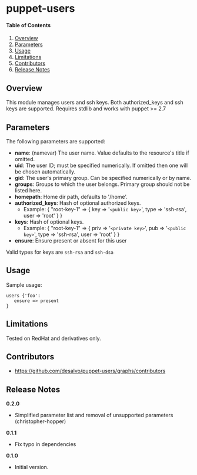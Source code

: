 # puppet-users

#### Table of Contents

1. [Overview](#overview)
2. [Parameters](#parameters)
3. [Usage](#usage)
4. [Limitations](#limitations)
5. [Contributors](#contributors)
6. [Release Notes](#releasenotes)

## Overview

This module manages users and ssh keys. Both authorized_keys and ssh keys are supported.
Requires stdlib and works with puppet >= 2.7

## Parameters

The following parameters are supported:

* **name**: (namevar) The user name. Value defaults to the resource's title if omitted.
* **uid**: The user ID; must be specified numerically. If omitted then one will be chosen automatically.
* **gid**: The user's primary group. Can be specified numerically or by name.
* **groups**: Groups to which the user belongs. Primary group should not be listed here.
* **homepath**: Home dir path, defaults to '/home'.
* **authorized_keys**: Hash of optional authorized keys.
  - Example: { "root-key-1" => { key => '`<public key>`', type => 'ssh-rsa', user => 'root' } }
* **keys**: Hash of optional keys.
  - Example: { "root-key-1" => { priv => '`<private key>`', pub => '`<public key>`', type => 'ssh-rsa', user => 'root' } }
* **ensure**: Ensure present or absent for this user

Valid types for keys are `ssh-rsa` and `ssh-dsa`


## Usage

Sample usage:

```
users {'foo':
   ensure => present
}
```

## Limitations

Tested on RedHat and derivatives only.

## Contributors

* https://github.com/desalvo/puppet-users/graphs/contributors

## Release Notes

**0.2.0**

* Simplified parameter list and removal of unsupported parameters (christopher-hopper)

**0.1.1**

* Fix typo in dependencies

**0.1.0**

* Initial version.
